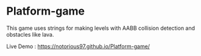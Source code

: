 # Platform-game
This game uses strings for making levels with  AABB collision detection and obstacles like lava.

Live Demo : https://notorious97.github.io/Platform-game/
